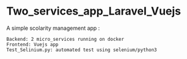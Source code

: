 # Two_services_app_Laravel_Vuejs

A simple scolarity management app :

    Backend: 2 micro_services running on docker
    Frontend: Vuejs app 
    Test_Selinium.py: automated test using selenium/python3
